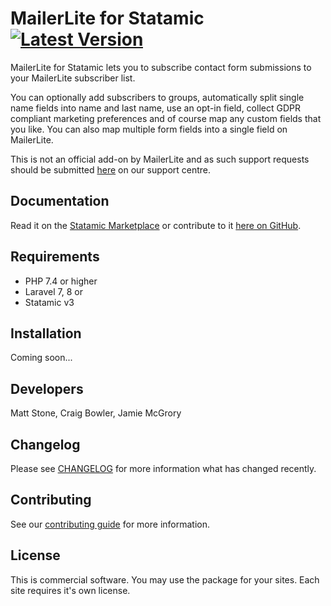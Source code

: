 # MailerLite for Statamic [![Latest Version](https://img.shields.io/github/release/siterig/statamic-mailerlite.svg?style=flat-square)](https://github.com/siterig/statamic-mailerlite/releases)

MailerLite for Statamic lets you to subscribe contact form submissions to your MailerLite subscriber list.

You can optionally add subscribers to groups, automatically split single name fields into name and last name, use an opt-in field, collect GDPR compliant marketing preferences and of course map any custom fields that you like. You can also map multiple form fields into a single field on MailerLite.

This is not an official add-on by MailerLite and as such support requests should be submitted [here](https://rockandscissor.atlassian.net/servicedesk/customer/portal/2) on our support centre.

## Documentation

Read it on the [Statamic Marketplace](https://statamic.com/addons/statamic/mailerlite/docs) or contribute to it [here on GitHub](DOCUMENTATION.md).

## Requirements

* PHP 7.4 or higher
* Laravel 7, 8 or
* Statamic v3

## Installation

Coming soon...

## Developers

Matt Stone, Craig Bowler, Jamie McGrory

## Changelog

Please see [CHANGELOG](CHANGELOG.md) for more information what has changed recently.

## Contributing

See our [contributing guide](CONTRIBUTING.md) for more information.

## License

This is commercial software. You may use the package for your sites. Each site requires it's own license.
